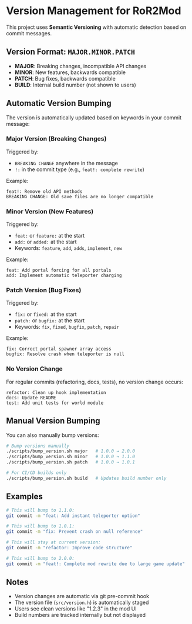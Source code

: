 # Version Management for RoR2Mod

This project uses **Semantic Versioning** with automatic detection based on commit messages.

## Version Format: `MAJOR.MINOR.PATCH`

- **MAJOR**: Breaking changes, incompatible API changes
- **MINOR**: New features, backwards compatible
- **PATCH**: Bug fixes, backwards compatible
- **BUILD**: Internal build number (not shown to users)

## Automatic Version Bumping

The version is automatically updated based on keywords in your commit message:

### Major Version (Breaking Changes)
Triggered by:
- `BREAKING CHANGE` anywhere in the message
- `!:` in the commit type (e.g., `feat!: complete rewrite`)

Example:
```
feat!: Remove old API methods
BREAKING CHANGE: Old save files are no longer compatible
```

### Minor Version (New Features)
Triggered by:
- `feat:` or `feature:` at the start
- `add:` or `added:` at the start
- Keywords: `feature`, `add`, `adds`, `implement`, `new`

Example:
```
feat: Add portal forcing for all portals
add: Implement automatic teleporter charging
```

### Patch Version (Bug Fixes)
Triggered by:
- `fix:` or `fixed:` at the start
- `patch:` or `bugfix:` at the start
- Keywords: `fix`, `fixed`, `bugfix`, `patch`, `repair`

Example:
```
fix: Correct portal spawner array access
bugfix: Resolve crash when teleporter is null
```

### No Version Change
For regular commits (refactoring, docs, tests), no version change occurs:
```
refactor: Clean up hook implementation
docs: Update README
test: Add unit tests for world module
```

## Manual Version Bumping

You can also manually bump versions:

```bash
# Bump versions manually
./scripts/bump_version.sh major   # 1.0.0 → 2.0.0
./scripts/bump_version.sh minor   # 1.0.0 → 1.1.0
./scripts/bump_version.sh patch   # 1.0.0 → 1.0.1

# For CI/CD builds only
./scripts/bump_version.sh build   # Updates build number only
```

## Examples

```bash
# This will bump to 1.1.0:
git commit -m "feat: Add instant teleporter option"

# This will bump to 1.0.1:
git commit -m "fix: Prevent crash on null reference"

# This will stay at current version:
git commit -m "refactor: Improve code structure"

# This will bump to 2.0.0:
git commit -m "feat!: Complete mod rewrite due to large game update"
```

## Notes

- Version changes are automatic via git pre-commit hook
- The version file (`src/version.h`) is automatically staged
- Users see clean versions like "1.2.3" in the mod UI
- Build numbers are tracked internally but not displayed